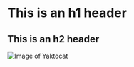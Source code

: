# This is an h1 header

## This is an h2 header

![Image of Yaktocat](https://octodex.github.com/images/yaktocat.png)
